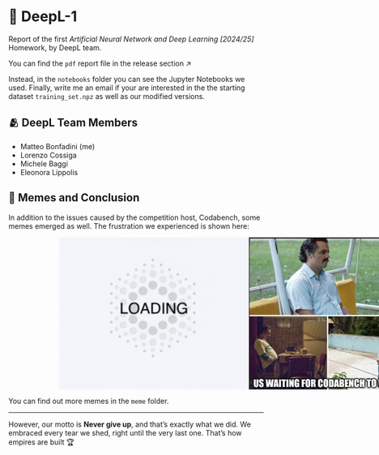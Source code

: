 # 🧠 DeepL-1

Report of the first *Artificial Neural Network and Deep Learning [2024/25]* Homework, by DeepL team.

You can find the `pdf` report file in the release section ↗️  

Instead, in the `notebooks` folder you can see the Jupyter Notebooks we used. Finally, write me an email if your are interested in the the starting dataset `training_set.npz` as well as our modified versions.

## 🫂 DeepL Team Members

- Matteo Bonfadini (me)
- Lorenzo Cossiga
- Michele Baggi
- Eleonora Lippolis

## 🚬 Memes and Conclusion

In addition to the issues caused by the competition host, Codabench, some memes emerged as well. The frustration we experienced is shown here: 

<div style="display: flex; align-items: center;">
  <img src="meme/loading.gif" alt="meme" style="height: 300px; margin-left: 100px;">
  <img src="meme/pablo.png" alt="pablo" style="height: 300px;">
</div>

You can find out more memes in the `meme` folder.

---

However, our motto is **Never give up**, and that’s exactly what we did. We embraced every tear we shed, right until the very last one. That’s how empires are built 🏆


